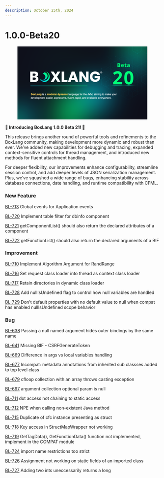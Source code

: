 ```yaml
---
description: October 25th, 2024
---
```


# 1.0.0-Beta20

<figure><img src="../../.gitbook/assets/boxlang-1.0.0-beta20.png" alt=""><figcaption></figcaption></figure>

**🚀 Introducing BoxLang 1.0.0 Beta 21! 🚀**

This release brings another round of powerful tools and refinements to the BoxLang community, making development more dynamic and robust than ever. We’ve added new capabilities for debugging and tracing, expanded context-sensitive controls for thread management, and introduced new methods for fluent attachment handling. 

For deeper flexibility, our improvements enhance configurability, streamline session control, and add deeper levels of JSON serialization management. Plus, we’ve squashed a wide range of bugs, enhancing stability across database connections, date handling, and runtime compatibility with CFML.

### New Feature

[BL-713](https://ortussolutions.atlassian.net/browse/BL-713) Global events for Application events

[BL-720](https://ortussolutions.atlassian.net/browse/BL-720) Implement table filter for dbinfo component

[BL-721](https://ortussolutions.atlassian.net/browse/BL-721) getComponentList\(\) should also return the declared attributes of a component

[BL-722](https://ortussolutions.atlassian.net/browse/BL-722) getFunctionList\(\) should also return the declared arguments of a BIF

### Improvement

[BL-710](https://ortussolutions.atlassian.net/browse/BL-710) Implement Algorithm Argument for RandRange

[BL-716](https://ortussolutions.atlassian.net/browse/BL-716) Set request class loader into thread as context class loader

[BL-717](https://ortussolutions.atlassian.net/browse/BL-717) Retain directories in dynamic class loader

[BL-728](https://ortussolutions.atlassian.net/browse/BL-728) Add nullIsUndefined flag to control how null variables are handled

[BL-729](https://ortussolutions.atlassian.net/browse/BL-729) Don't default properties with no default value to null when compat has enabled nullIsUndefined scope behavior

### Bug

[BL-638](https://ortussolutions.atlassian.net/browse/BL-638) Passing a null named argument hides outer bindings by the same name

[BL-641](https://ortussolutions.atlassian.net/browse/BL-641) Missing BIF - CSRFGenerateToken

[BL-669](https://ortussolutions.atlassian.net/browse/BL-669) Difference in args vs local variables handling

[BL-677](https://ortussolutions.atlassian.net/browse/BL-677) Incompat: metadata annotations from inherited sub classses added to top level class

[BL-679](https://ortussolutions.atlassian.net/browse/BL-679) cfloop collection with an array throws casting exception

[BL-697](https://ortussolutions.atlassian.net/browse/BL-697) argument collection optional param is null

[BL-711](https://ortussolutions.atlassian.net/browse/BL-711) dot access not chaining to static access

[BL-712](https://ortussolutions.atlassian.net/browse/BL-712) NPE when calling non-existent Java method

[BL-715](https://ortussolutions.atlassian.net/browse/BL-715) Duplicate of cfc instance presenting as struct

[BL-718](https://ortussolutions.atlassian.net/browse/BL-718) Key access in StructMapWrapper not working

[BL-719](https://ortussolutions.atlassian.net/browse/BL-719) GetTagData\(\), GetFunctionData\(\) function not implemented, implement in the COMPAT module

[BL-724](https://ortussolutions.atlassian.net/browse/BL-724) import name restrictions too strict

[BL-726](https://ortussolutions.atlassian.net/browse/BL-726) Assignment not working on static fields of an imported class

[BL-727](https://ortussolutions.atlassian.net/browse/BL-727) Adding two ints uneccessarily returns a long